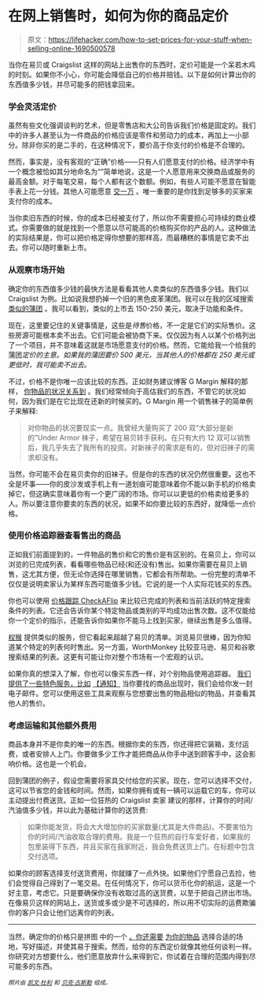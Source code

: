 # 在网上销售时，如何为你的商品定价

> 原文：<https://lifehacker.com/how-to-set-prices-for-your-stuff-when-selling-online-1690500578>

当你在易贝或 Craigslist 这样的网站上出售你的东西时，定价可能是一个呆若木鸡的时刻。如果你不小心，你可能会降低自己的价格并赔钱。以下是如何计算出你的东西值多少钱，并尽可能多的把钱拿回来。



### **学会灵活定价**

虽然有些文化强调谈判的艺术，但是零售店和大公司告诉我们价格是固定的。我们中的许多人甚至认为一件商品的价格应该是零件和劳动力的成本，再加上一小部分。除非你买的是二手的，在这种情况下，要价高于你支付的价格是不合理的。

然而，事实是，没有客观的“正确”价格——只有人们愿意支付的价格。经济学中有一个概念被恰如其分地命名为“”简单地说，这是一个人愿意用来交换商品或服务的最高金额。对于每笔交易，每个人都有这个数额。例如，有些人可能不愿意在智能手表上花一分钱。其他人可能愿意 [交一万](https://gizmodo.com/the-many-many-prices-of-the-apple-watch-1690324108) 。唯一重要的是你找到足够多的买家来支付你的成本。

当你卖旧东西的时候，你的成本已经被支付了，所以你不需要担心可持续的商业模式。你需要做的就是找到一个愿意以尽可能高的价格购买你的产品的人。这种做法的实际结果是，你可以把价格定得你想要的那样高，而最糟糕的事情是它卖不出去。你可以随时重新上市。

### **从观察市场开始**

确定你的东西值多少钱的最快方法是看看其他人卖类似的东西值多少钱。我们以 Craigslist 为例。比如说我想扔掉一个旧的黑色皮革蒲团。我可以在我的区域搜索 [类似的蒲团](http://atlanta.craigslist.org/search/sss?sort=rel&query=black+leather+futon) 。我可以看到，类似的上市去 150-250 美元，取决于功能和条件。

现在，这里要记住的关键事情是，这些是*待售*价格，不一定是它们的实际售价。这些房源可能根本卖不出去。它们可能会被协商下来。仅仅因为有人以某个价格列出了一个项目，并不意味着这就是市场愿意支付的价格。然而，它能给我一个给我的蒲团*定价的主意。如果我的蒲团要价 500 美元，当其他人的价格都在 250 美元或更低时，我可能卖不出去。*

不过，价格不是你唯一应该比较的东西。正如财务建议博客 G Margin 解释的那样， [你物品的状况关系到](http://blog.gmargin.com/timers-guide-pricing-items-sell-online/) 。我们经常倾向于高估我们的东西，不管它的状况如何，因为我们是在它比现在还新的时候买的。G Margin 用一个销售袜子的简单例子来解释:

> 对你物品的状况要现实一点。我曾经大量购买了 200 双“大部分是新的”Under Armor 袜子，希望在易贝转手获利。在只有大约 12 双可以销售后，我几乎失去了我所有的投资。对新袜子的需求是有的，但对旧袜子的需求却没有。

当然，你可能不会在易贝卖你的旧袜子。但是你的东西的状况仍然很重要。这也不全是坏事——你的皮沙发或手机上有一道划痕可能意味着你不能以新手机的价格卖掉它，但这确实意味着你有一个更广阔的市场。你可以以更低的价格卖给更多的人。所以要注意你要卖的东西的状况，如果不如你要比较的东西好，就降低一点价格。

### **使用价格追踪器查看售出的商品**

正如我们前面提到的，一件物品的售价和它的售价是有区别的。在易贝上，你可以浏览的已完成列表，看看哪些物品已经(和还没有)售出。如果你需要在易贝上销售，这尤其方便，但无论你选择在哪里销售，它都会有所帮助。一份完整的清单不仅仅是说明卖家认为某样东西可能值多少钱。它说的是一个人实际花钱买的东西。

你也可以使用 [价格跟踪 CheckAFlip](http://checkaflip.com/) 来比较已完成的列表和当前活跃的特定搜索条件的列表。它还会告诉你某个特定物品或类别的平均成功出售次数。这不仅能给你一个定价的指示，还能告诉你如果你不能马上找到买家，继续出售是多么值得。

[权猴](http://lifehacker.com/worthmonkey-helps-determine-how-much-your-used-gear-is-5684637) 提供类似的服务，但它看起来超越了易贝的清单。浏览易贝很棒，因为你知道某个特定的列表何时售出。另一方面，WorthMonkey 比较亚马逊、易贝和谷歌搜索结果的列表。这更有可能让你对整个市场有一个宏观的认识。

如果你真的想深入了解，你也可以像买东西一样，对个别物品使用追踪器。 [我们提供了一些特色服务，比如](https://lifehacker.com/noticraig-sends-you-email-when-items-you-want-appear-on-1084311925) [【通知】](http://noticraig.com/) 当你要找的商品出现时，我们会给你发一封电子邮件。您可以使用这些工具来观察与您想要出售的物品相似的物品，并查看其他人的售价。

### **考虑运输和其他额外费用**

商品本身并不是你卖的唯一的东西。根据你卖的东西，你还得把它装箱，支付运费，或者安排人上门。你要做多少工作才能把商品从你手中送到顾客手中，这会影响价格。这也是一个机会。

回到蒲团的例子，假设您需要将家具交付给您的买家。现在，您可以选择不交付，这可以节省您的金钱和时间。然而，如果你拥有或有一辆可以运载它的车，你可以主动提出付费送货。正如一位狂热的 Craigslist 卖家 建议的那样，计算你的时间/汽油值多少钱，并以此为基础计算你的送货费:

> 如果你能发货，将会大大增加你的买家数量(尤其是大件商品)。不要害怕为你的时间/汽油收取合理的费用。我是一个狂热的自行车爱好者，如果我的包里装得下东西，并且买家在我家附近，我会免费送货上门。在标题中包含交付选项。

如果你的顾客选择支付送货费用，你就赚了一点外快。如果他们宁愿自己去捡，他们会觉得自己得到了一笔交易。在任何情况下，你可以货币化你的航运，这是一个好主意，考虑它。只是要确保你没有收取过高的送货费，以至于把自己挤出市场。在像易贝这样的网站上，送货或多或少是不可选择的，所以用不切实际的运费欺骗你的客户只会让他们远离你的列表。

* * *

当然，确定你的价格只是拼图 中的一个 [。你还需要](https://lifehacker.com/the-complete-guide-to-selling-your-unwanted-crap-for-mo-5981335) [为你的物品](http://lifehacker.com/five-best-places-to-set-up-shop-online-5562139) 选择合适的场地，写好描述，并使其易于搜索。然而，给你的东西定价就像其他任何谈判一样。你研究对方想要什么，他们愿意放弃什么来得到它，你试着在合理的范围内得到尽可能多的东西。

<small>*照片由*</small> [<small>*凯文·杜利*</small>](http://www.flickr.com/photos/pagedooley/6575053747) <small>*和*</small> [<small>*贝克·古斯勒*</small>](http://www.flickr.com/photos/halfbisqued/2353845688) <small>*组成。*</small>